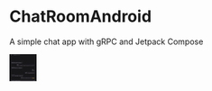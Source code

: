 # ChatRoomAndroid
A simple chat app with gRPC and Jetpack Compose

<img src="https://github.com/avingard/ChatRoomAndroid/blob/master/screenshots/chatroom.jpg" width="48" height="48">
